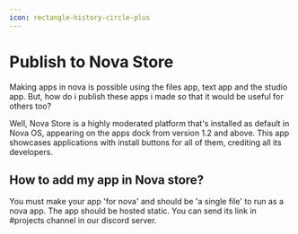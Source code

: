```yaml
---
icon: rectangle-history-circle-plus
---
```


# Publish to Nova Store

Making apps in nova is possible using the files app, text app and the studio app. But, how do i publish these apps i made so that it would be useful for others too?

Well, Nova Store is a highly moderated platform that's installed as default in Nova OS, appearing on the apps dock from version 1.2 and above. This app showcases applications with install buttons for all of them, crediting all its developers.

## How to add my app in Nova store?

You must make your app 'for nova' and should be 'a single file' to run as a nova app. The app should be hosted static. You can send its link in #projects channel in our discord server.
